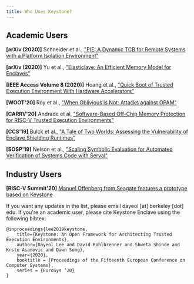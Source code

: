 ```yaml
---
title: Who Uses Keystone?
---
```


## Academic Users

**[arXiv (2020)]** Schneider et al., ["PIE: A Dynamic TCB for Remote Systems with a Platform
Isolation Environment"](https://arxiv.org/abs/2010.10416)

**[arXiv (2020)]** Yu et al., ["Elasticlave: An Efficient Memory Model for
Enclaves"](https://arxiv.org/abs/2010.08440) 

**[IEEE Access Volume 8 (2020)]** Hoang et al., ["Quick Boot of Trusted Execution Environment With
Hardware Accelerators"](https://ieeexplore.ieee.org/document/9064723)

**[WOOT'20]** Roy et al., ["When Oblivious is Not: Attacks against
OPAM"](https://www.usenix.org/conference/woot20/presentation/roy)

**[CARRV'20]** Andrade et al, ["Software-Based Off-Chip Memory Protection for RISC-V Trusted
Execution Environments"](https://carrv.github.io/2020/papers/CARRV2020_paper_13_Andrade.pdf)

**[CCS'19]** Bulck et al., ["A Tale of Two Worlds: Assessing the Vulnerability of Enclave Shielding
Runtimes"](https://dl.acm.org/doi/abs/10.1145/3319535.3363206)

**[SOSP'19]** Nelson et al., ["Scaling Symbolic Evaluation for Automated Verification of Systems Code
with Serval"](https://dl.acm.org/doi/abs/10.1145/3341301.3359641)


## Industry Users

**[RISC-V Summit'20]** [Manuel Offenberg from Seagate features a prototype based on
Keystone](https://tmt.knect365.com/risc-v-summit/agenda/1/?searchInput=l&stream=20&day=1&day=2&day=3#security-functional-safety_data-trustworthiness-at-the-edge_2-30pm)

If you want any updates in the list, please email dayeol [at] berkeley [dot] edu.
If you're an academic user, please cite Keystone Enclave using the following bibtex:

```
@inproceedings{lee2019keystone,
    title={Keystone: An Open Framework for Architecting Trusted Execution Environments},
    author={Dayeol Lee and David Kohlbrenner and Shweta Shinde and Krste Asanovic and Dawn Song},
    year={2020},
    booktitle = {Proceedings of the Fifteenth European Conference on Computer Systems},
    series = {EuroSys ’20}
}
```

